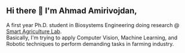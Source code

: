## Hi there 👋 I'm Ahmad Amirivojdan,

A first year Ph.D. student in Biosystems Engineering doing research @ [Smart Agriculture Lab](https://www.ut-smartagriculture.com/).
<br>
Basically, I'm trying to apply Computer Vision, Machine Learning, and Robotic techniques to perform demanding tasks in farming industry.
